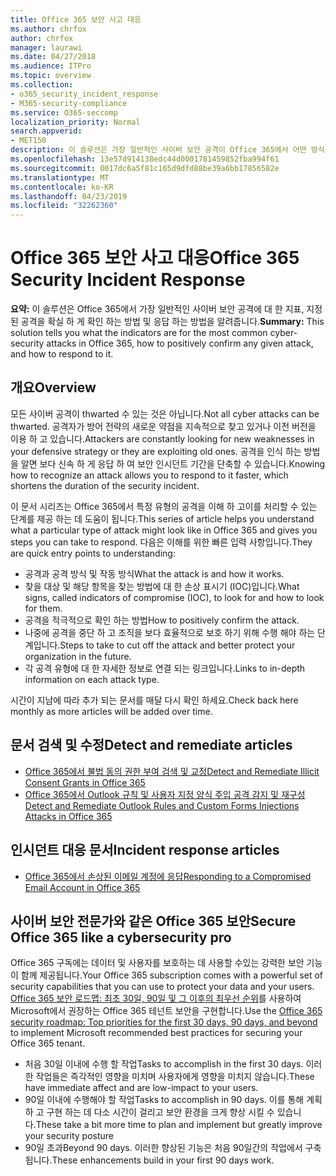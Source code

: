```yaml
---
title: Office 365 보안 사고 대응
ms.author: chrfox
author: chrfox
manager: laurawi
ms.date: 04/27/2018
ms.audience: ITPro
ms.topic: overview
ms.collection:
- o365_security_incident_response
- M365-security-compliance
ms.service: O365-seccomp
localization_priority: Normal
search.appverid:
- MET150
description: 이 솔루션은 가장 일반적인 사이버 보안 공격이 Office 365에서 어떤 방식으로 표시 될 수 있는지와이에 대처 하는 방법을 알려줍니다.
ms.openlocfilehash: 13e57d914138edc44d0001781459852fba994f61
ms.sourcegitcommit: 0017dc6a5f81c165d9dfd88be39a6bb17856582e
ms.translationtype: MT
ms.contentlocale: ko-KR
ms.lasthandoff: 04/23/2019
ms.locfileid: "32262360"
---
```

# <a name="office-365-security-incident-response"></a><span data-ttu-id="59e24-103">Office 365 보안 사고 대응</span><span class="sxs-lookup"><span data-stu-id="59e24-103">Office 365 Security Incident Response</span></span>

 <span data-ttu-id="59e24-104">**요약:** 이 솔루션은 Office 365에서 가장 일반적인 사이버 보안 공격에 대 한 지표, 지정 된 공격을 확실 하 게 확인 하는 방법 및 응답 하는 방법을 알려줍니다.</span><span class="sxs-lookup"><span data-stu-id="59e24-104">**Summary:** This solution tells you what the indicators are for the most common cyber-security attacks in Office 365, how to positively confirm any given attack, and how to respond to it.</span></span>
  
## <a name="overview"></a><span data-ttu-id="59e24-105">개요</span><span class="sxs-lookup"><span data-stu-id="59e24-105">Overview</span></span>
<span data-ttu-id="59e24-106">모든 사이버 공격이 thwarted 수 있는 것은 아닙니다.</span><span class="sxs-lookup"><span data-stu-id="59e24-106">Not all cyber attacks can be thwarted.</span></span> <span data-ttu-id="59e24-107">공격자가 방어 전략의 새로운 약점을 지속적으로 찾고 있거나 이전 버전을 이용 하 고 있습니다.</span><span class="sxs-lookup"><span data-stu-id="59e24-107">Attackers are constantly looking for new weaknesses in your defensive strategy or they are exploiting old ones.</span></span> <span data-ttu-id="59e24-108">공격을 인식 하는 방법을 알면 보다 신속 하 게 응답 하 여 보안 인시던트 기간을 단축할 수 있습니다.</span><span class="sxs-lookup"><span data-stu-id="59e24-108">Knowing how to recognize an attack allows you to respond to it faster, which shortens the duration of the security incident.</span></span>

<span data-ttu-id="59e24-109">이 문서 시리즈는 Office 365에서 특정 유형의 공격을 이해 하 고이를 처리할 수 있는 단계를 제공 하는 데 도움이 됩니다.</span><span class="sxs-lookup"><span data-stu-id="59e24-109">This series of article helps you understand what a particular type of attack might look like in Office 365 and gives you steps you can take to respond.</span></span> <span data-ttu-id="59e24-110">다음은 이해를 위한 빠른 입력 사항입니다.</span><span class="sxs-lookup"><span data-stu-id="59e24-110">They are quick entry points to understanding:</span></span>
 
- <span data-ttu-id="59e24-111">공격과 공격 방식 및 작동 방식</span><span class="sxs-lookup"><span data-stu-id="59e24-111">What the attack is and how it works.</span></span>
- <span data-ttu-id="59e24-112">찾을 대상 및 해당 항목을 찾는 방법에 대 한 손상 표시기 (IOC)입니다.</span><span class="sxs-lookup"><span data-stu-id="59e24-112">What signs, called indicators of compromise (IOC), to look for and how to look for them.</span></span>
- <span data-ttu-id="59e24-113">공격을 적극적으로 확인 하는 방법</span><span class="sxs-lookup"><span data-stu-id="59e24-113">How to positively confirm the attack.</span></span>
- <span data-ttu-id="59e24-114">나중에 공격을 중단 하 고 조직을 보다 효율적으로 보호 하기 위해 수행 해야 하는 단계입니다.</span><span class="sxs-lookup"><span data-stu-id="59e24-114">Steps to take to cut off the attack and better protect your organization in the future.</span></span>
- <span data-ttu-id="59e24-115">각 공격 유형에 대 한 자세한 정보로 연결 되는 링크입니다.</span><span class="sxs-lookup"><span data-stu-id="59e24-115">Links to in-depth information on each attack type.</span></span>

<span data-ttu-id="59e24-116">시간이 지남에 따라 추가 되는 문서를 매달 다시 확인 하세요.</span><span class="sxs-lookup"><span data-stu-id="59e24-116">Check back here monthly as more articles will be added over time.</span></span>

## <a name="detect-and-remediate-articles"></a><span data-ttu-id="59e24-117">문서 검색 및 수정</span><span class="sxs-lookup"><span data-stu-id="59e24-117">Detect and remediate articles</span></span>

- [<span data-ttu-id="59e24-118">Office 365에서 불법 동의 권한 부여 검색 및 교정</span><span class="sxs-lookup"><span data-stu-id="59e24-118">Detect and Remediate Illicit Consent Grants in Office 365</span></span>](detect-and-remediate-illicit-consent-grants.md)
- [<span data-ttu-id="59e24-119">Office 365에서 Outlook 규칙 및 사용자 지정 양식 주입 공격 감지 및 재구성</span><span class="sxs-lookup"><span data-stu-id="59e24-119">Detect and Remediate Outlook Rules and Custom Forms Injections Attacks in Office 365</span></span>](detect-and-remediate-outlook-rules-forms-attack.md)
 
## <a name="incident-response-articles"></a><span data-ttu-id="59e24-120">인시던트 대응 문서</span><span class="sxs-lookup"><span data-stu-id="59e24-120">Incident response articles</span></span>

- [<span data-ttu-id="59e24-121">Office 365에서 손상된 이메일 계정에 응답</span><span class="sxs-lookup"><span data-stu-id="59e24-121">Responding to a Compromised Email Account in Office 365</span></span>](responding-to-a-compromised-email-account.md)

## <a name="secure-office-365-like-a-cybersecurity-pro"></a><span data-ttu-id="59e24-122">사이버 보안 전문가와 같은 Office 365 보안</span><span class="sxs-lookup"><span data-stu-id="59e24-122">Secure Office 365 like a cybersecurity pro</span></span>
<span data-ttu-id="59e24-123">Office 365 구독에는 데이터 및 사용자를 보호하는 데 사용할 수있는 강력한 보안 기능이 함께 제공됩니다.</span><span class="sxs-lookup"><span data-stu-id="59e24-123">Your Office 365 subscription comes with a powerful set of security capabilities that you can use to protect your data and your users.</span></span>  <span data-ttu-id="59e24-124">[Office 365 보안 로드맵: 최초 30일, 90일 및 그 이후의 최우선 순위](https://support.office.com/article/Office-365-security-roadmap-Top-priorities-for-the-first-30-days-90-days-and-beyond-28c86a1c-e4dd-4aad-a2a6-c768a21cb352)를 사용하여 Microsoft에서 권장하는 Office 365 테넌트 보안을 구현합니다.</span><span class="sxs-lookup"><span data-stu-id="59e24-124">Use the [Office 365 security roadmap: Top priorities for the first 30 days, 90 days, and beyond](https://support.office.com/article/Office-365-security-roadmap-Top-priorities-for-the-first-30-days-90-days-and-beyond-28c86a1c-e4dd-4aad-a2a6-c768a21cb352) to implement Microsoft recommended best practices for securing your Office 365 tenant.</span></span>
- <span data-ttu-id="59e24-125">처음 30일 이내에 수행 할 작업</span><span class="sxs-lookup"><span data-stu-id="59e24-125">Tasks to accomplish in the first 30 days.</span></span>  <span data-ttu-id="59e24-126">이러한 작업들은 즉각적인 영향을 미치며 사용자에게 영향을 미치지 않습니다.</span><span class="sxs-lookup"><span data-stu-id="59e24-126">These have immediate affect and are low-impact to your users.</span></span>
- <span data-ttu-id="59e24-127">90일 이내에 수행해야 할 작업</span><span class="sxs-lookup"><span data-stu-id="59e24-127">Tasks to accomplish in 90 days.</span></span> <span data-ttu-id="59e24-128">이를 통해 계획 하 고 구현 하는 데 다소 시간이 걸리고 보안 환경을 크게 향상 시킬 수 있습니다.</span><span class="sxs-lookup"><span data-stu-id="59e24-128">These take a bit more time to plan and implement but greatly improve your security posture</span></span>
- <span data-ttu-id="59e24-129">90일 초과</span><span class="sxs-lookup"><span data-stu-id="59e24-129">Beyond 90 days.</span></span> <span data-ttu-id="59e24-130">이러한 향상된 기능은 처음 90일간의 작업에서 구축됩니다.</span><span class="sxs-lookup"><span data-stu-id="59e24-130">These enhancements build in your first 90 days work.</span></span>






